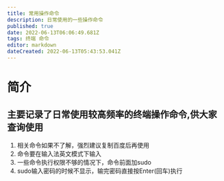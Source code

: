 ```yaml
---
title: 常用操作命令
description: 日常使用的一些操作命令
published: true
date: 2022-06-13T06:06:49.681Z
tags: 终端 命令
editor: markdown
dateCreated: 2022-06-13T05:43:53.041Z
---
```


# 简介

## 主要记录了日常使用较高频率的终端操作命令,供大家查询使用
1. 相关命令如果不了解，强烈建议复制百度后再使用
1. 命令要在输入法英文模式下输入
1. 一些命令执行权限不够的情况下，命令前面加sudo
1. sudo输入密码的时候不显示，输完密码直接按Enter(回车)执行

